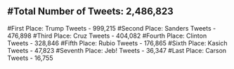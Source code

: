 #Total Number of Tweets: 2,486,823 
---
#First Place: Trump Tweets - 999,215
#Second Place: Sanders Tweets - 476,898
#Third Place: Cruz Tweets - 404,082
#Fourth Place: Clinton Tweets - 328,846
#Fifth Place: Rubio Tweets - 176,865
#Sixth Place: Kasich Tweets - 47,823
#Seventh Place: Jeb! Tweets - 36,347
#Last Place: Carson Tweets - 16,755
